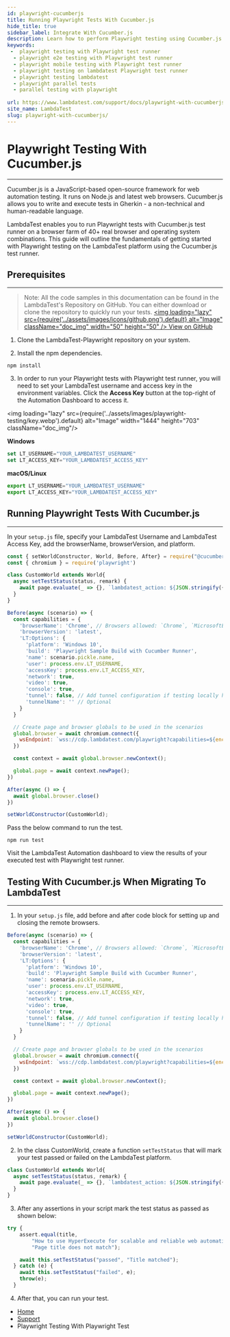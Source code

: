 ```yaml
---
id: playwright-cucumberjs
title: Running Playwright Tests With Cucumber.js
hide_title: true
sidebar_label: Integrate With Cucumber.js 
description: Learn how to perform Playwright testing using Cucumber.js across 40+ browser versions on the LambdaTest platform.
keywords:
 -  playwright testing with Playwright test runner
  - playwright e2e testing with Playwright test runner
  - playwright mobile testing with Playwright test runner
  - playwright testing on lambdatest Playwright test runner
  - playwright testing lambdatest 
  - playwright parallel tests
  - parallel testing with playwright
  
url: https://www.lambdatest.com/support/docs/playwright-with-cucumberjs/
site_name: LambdaTest
slug: playwright-with-cucumberjs/
---
```

<script type="application/ld+json"
      dangerouslySetInnerHTML={{ __html: JSON.stringify({
       "@context": "https://schema.org",
        "@type": "BreadcrumbList",
        "itemListElement": [{
          "@type": "ListItem",
          "position": 1,
          "name": "LambdaTest",
          "item": "https://www.lambdatest.com"
        },{
          "@type": "ListItem",
          "position": 2,
          "name": "Support",
          "item": "https://www.lambdatest.com/support/docs/"
        },{
          "@type": "ListItem",
          "position": 3,
          "name": "Playwright Testing With Cucumber.js",
          "item": "https://www.lambdatest.com/support/docs/playwright-with-cucumberjs/"
        }]
      })
    }}
></script>

# Playwright Testing With Cucumber.js
* * *

Cucumber.js is a JavaScript-based open-source framework for web automation testing. It runs on Node.js and latest web browsers. Cucumber.js allows you to write and execute tests in Gherkin - a non-technical and human-readable language.

LambdaTest enables you to run Playwright tests with Cucumber.js test runner on a browser farm of 40+ real browser and operating system combinations. This guide will outline the fundamentals of getting started with Playwright testing on the LambdaTest platform using the Cucumber.js test runner.

## Prerequisites
***

>Note: All the code samples in this documentation can be found in the LambdaTest's Repository on GitHub. You can either download or clone the repository to quickly run your tests.
<a href="https://github.com/LambdaTest/playwright-sample/" className="github__anchor"><img loading="lazy" src={require('../assets/images/icons/github.png').default} alt="Image"  className="doc_img" width="50" height="50" /> View on GitHub</a>

1. Clone the LambdaTest-Playwright repository on your system.

2. Install the npm dependencies.

```
npm install
```

3. In order to run your Playwright tests with Playwright test runner, you will need to set your LambdaTest username and access key in the environment variables. Click the **Access Key** button at the top-right of the Automation Dashboard to access it.

<img loading="lazy" src={require('../assets/images/playwright-testing/key.webp').default} alt="Image" width="1444" height="703"  className="doc_img"/>


**Windows**

```js
set LT_USERNAME="YOUR_LAMBDATEST_USERNAME"
set LT_ACCESS_KEY="YOUR_LAMBDATEST_ACCESS_KEY"
```

**macOS/Linux**

```js
export LT_USERNAME="YOUR_LAMBDATEST_USERNAME"
export LT_ACCESS_KEY="YOUR_LAMBDATEST_ACCESS_KEY"
```

## Running Playwright Tests With Cucumber.js
*** 

In your `setup.js` file, specify your LambdaTest Username and LambdaTest Access Key, add the browserName, browserVersion, and platform.

```js
const { setWorldConstructor, World, Before, After} = require("@cucumber/cucumber");
const { chromium } = require('playwright')

class CustomWorld extends World{
  async setTestStatus(status, remark) {
    await page.evaluate(_ => {}, `lambdatest_action: ${JSON.stringify({ action: 'setTestStatus', arguments: { status, remark } })}`)
  }
}

Before(async (scenario) => {
  const capabilities = {
    'browserName': 'Chrome', // Browsers allowed: `Chrome`, `MicrosoftEdge`, `pw-chromium`, `pw-firefox` and `pw-webkit`
    'browserVersion': 'latest',
    'LT:Options': {
      'platform': 'Windows 10',
      'build': 'Playwright Sample Build with Cucumber Runner',
      'name': scenario.pickle.name,
      'user': process.env.LT_USERNAME,
      'accessKey': process.env.LT_ACCESS_KEY,
      'network': true,
      'video': true,
      'console': true,
      'tunnel': false, // Add tunnel configuration if testing locally hosted webpage
      'tunnelName': '' // Optional
    }
  }

  // Create page and browser globals to be used in the scenarios
  global.browser = await chromium.connect({
    wsEndpoint: `wss://cdp.lambdatest.com/playwright?capabilities=${encodeURIComponent(JSON.stringify(capabilities))}`
  })

  const context = await global.browser.newContext();

  global.page = await context.newPage();
})

After(async () => {
  await global.browser.close()
})

setWorldConstructor(CustomWorld);
```
Pass the below command to run the test.

```
npm run test
```

Visit the LambdaTest Automation dashboard to view the results of your executed test with Playwright test runner.

## Testing With Cucumber.js When Migrating To LambdaTest
***

1. In your `setup.js` file, add before and after code block for setting up and closing the remote browsers.

```js
Before(async (scenario) => {
  const capabilities = {
    'browserName': 'Chrome', // Browsers allowed: `Chrome`, `MicrosoftEdge`, `pw-chromium`, `pw-firefox` and `pw-webkit`
    'browserVersion': 'latest',
    'LT:Options': {
      'platform': 'Windows 10',
      'build': 'Playwright Sample Build with Cucumber Runner',
      'name': scenario.pickle.name,
      'user': process.env.LT_USERNAME,
      'accessKey': process.env.LT_ACCESS_KEY,
      'network': true,
      'video': true,
      'console': true,
      'tunnel': false, // Add tunnel configuration if testing locally hosted webpage
      'tunnelName': '' // Optional
    }
  }

  // Create page and browser globals to be used in the scenarios
  global.browser = await chromium.connect({
    wsEndpoint: `wss://cdp.lambdatest.com/playwright?capabilities=${encodeURIComponent(JSON.stringify(capabilities))}`
  })

  const context = await global.browser.newContext();

  global.page = await context.newPage();
})

After(async () => {
  await global.browser.close()
})

setWorldConstructor(CustomWorld);
```

2. In the class CustomWorld, create a function `setTestStatus` that will mark your test passed or failed on the LambdaTest platform.

```js
class CustomWorld extends World{
  async setTestStatus(status, remark) {
    await page.evaluate(_ => {}, `lambdatest_action: ${JSON.stringify({ action: 'setTestStatus', arguments: { status, remark } })}`)
  }
}
```

3. After any assertions in your script mark the test status as passed as shown below:

```js
try {
    assert.equal(title,
        "How to use HyperExecute for scalable and reliable web automation testing | LambdaTest",
        "Page title does not match");

    await this.setTestStatus("passed", "Title matched");
  } catch (e) {
    await this.setTestStatus("failed", e);
    throw(e);
  }
```

4. After that, you can run your test.


<nav aria-label="breadcrumbs">
  <ul className="breadcrumbs">
    <li className="breadcrumbs__item">
      <a className="breadcrumbs__link" href="https://www.lambdatest.com">
        Home
      </a>
    </li>
    <li className="breadcrumbs__item">
      <a className="breadcrumbs__link" target="_self" href="https://www.lambdatest.com/support/docs/">
        Support
      </a>
    </li>
    <li className="breadcrumbs__item breadcrumbs__item--active">
      <span className="breadcrumbs__link">
        Playwright Testing With Playwright Test
      </span>
    </li>
  </ul>
</nav>